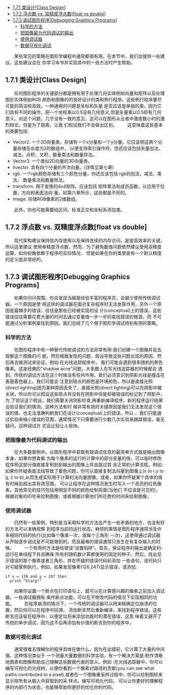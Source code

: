 <!-- TOC -->

- [1.7.1 类设计[Class Design]](#171-%E7%B1%BB%E8%AE%BE%E8%AE%A1class-design)
- [1.7.2 浮点数 vs. 双精度浮点数[float vs double]](#172-%E6%B5%AE%E7%82%B9%E6%95%B0-vs-%E5%8F%8C%E7%B2%BE%E5%BA%A6%E6%B5%AE%E7%82%B9%E6%95%B0float-vs-double)
- [1.7.3 调试图形程序[Debugging Graphics Programs]](#173-%E8%B0%83%E8%AF%95%E5%9B%BE%E5%BD%A2%E7%A8%8B%E5%BA%8Fdebugging-graphics-programs)
    - [科学的方法](#%E7%A7%91%E5%AD%A6%E7%9A%84%E6%96%B9%E6%B3%95)
    - [把图像最为代码调试的输出](#%E6%8A%8A%E5%9B%BE%E5%83%8F%E6%9C%80%E4%B8%BA%E4%BB%A3%E7%A0%81%E8%B0%83%E8%AF%95%E7%9A%84%E8%BE%93%E5%87%BA)
    - [使用调试器](#%E4%BD%BF%E7%94%A8%E8%B0%83%E8%AF%95%E5%99%A8)
    - [数据可视化调试](#%E6%95%B0%E6%8D%AE%E5%8F%AF%E8%A7%86%E5%8C%96%E8%B0%83%E8%AF%95)

<!-- /TOC -->

&emsp;&emsp;某些常见的策略在图形学编程中通常都很有用。在本节中，我们会提供一些建议，这些建议会在
你学习本书并实现其中的一些方法时产生帮助。

## 1.7.1 类设计[Class Design]

&emsp;&emsp;任何图形程序的关键部分都是拥有用于处理几何实体例如向量和矩阵以及处理图形实体例如RGB
颜色和图像的的良好设计的类和例行程序。这些例行程序要尽可能的简洁和高效。一种通用的问题是坐标和矢量
是否应该是单独的类，因为它们具有不同的操作，把一个坐标乘以0.5没有几何意义,但是矢量乘以0.5却有几何
意义。对这个问题，几乎没有一致的意见，这可以在图形从业者中激发数小时的激烈辩论，但是为了距离，让我
们假设我们不会做出区别。
&emsp;&emsp;这意味着这些基本的类要包括:

- Vector2. 一个2D向量类，存储有一个x分量和一个y分量。它应该把这两个分量存储在长度为2的数组中，
  以便支持索引操作符。您还应该包括矢量加法，减法，点积，叉积，数量乘法和数量除法。
- Vector3. 一个类似2D向量的3D向量类。
- hvector. 具有四个分量的齐次向量。(详情见第七章)
- rgb. 一个rgb颜色存储有三个颜色分量，你还应该包括 rgb的加法，减法，乘法， 数量乘法和数量除法。
- transform. 用于变换的4x4矩阵。应该包括 矩阵乘法和成员函数，以应用于位置，方向和表面法向
  量。如第六章所示，这些都是不同的。
- image. 存储RGB像素的2维数组。

&emsp;&emsp;此外，你也可能需要给区间，标准正交和坐标系添加类。

## 1.7.2 浮点数 vs. 双精度浮点数[float vs double]

&emsp;&emsp;现代架构建议保持低内存使用以及保持连续的内存访问，是提高效率的关键，所以这里建议
使用单精度浮点数，然而，为了避免数值问题依然建议使用双精度运算。如何权衡依赖于程序的实际情况，
但是如果在你的类里面有一个默认精度的定义是非常好的。

## 1.7.3 调试图形程序[Debugging Graphics Programs]

&emsp;&emsp;如果你问问周围，你会发现当越是经验丰富的程序员，会越少使用传统调试器。一个原因是使
用这样的调试器在面对复杂程序时无法发挥作用，另外一个原因是最棘手的错误，往往是那些已经被实现的设
计(conceptual)上的错误，这些错误往往需要花费大量的时间去通过变量值一步一步的查找错误的根源，而
不可能通过分析案例查找到原因。我们总结了几个用于图形学调试特别有用的策略。

### 科学的方法
&emsp;&emsp;在图形程序中有一种替代传统调试的方法非常有用:我们创建一个图像并且去观察这个图像的问
题，然后根据发现的问题，假设导致这些问题出现的原因，然后再去做测试来验证。例如:在光线追踪程序中，
我们可能会遇到很多随机的黑色像素。这是经典的"shadow acne"问题，大多数人在写光线追踪器的时候都会
遇到。传统的调试方法在这个时候没有任何作用，我们必须意识到阴影光线是撞击在表面着色器上，我们可能会
注意到斑点的颜色是环境颜色，所以是直接光照(direct lighting)因为某种原因丢失了，直接光照(direct
lighting)可以在阴影中被关闭，所以你可以假设这些斑点并没有在阴影中但是却被错误的标记到了阴影中，为
了验证这个假设，我们需要关闭阴影检查,再重新编译程序，新的程序运行结果会验证我们的猜测。这种方法有时
候非常有效的关键原因是我们无法发现这个错误的值，也无法准确判断我们在设计(conceptual)上的错误。所以
，我们只能通过实验来缩小错误的范围，通常情况下只需要进行少数几次实验来跟踪错误，毫无疑问，这种调试方
式会比较让人愉快。

### 把图像最为代码调试的输出
&emsp;&emsp;在大多数案例中，从图形程序中获取有效调试信息的最简单方式就是输出图像本身，如果你想查看
为每个像素的运行的计算中的部分变量的值，可以临时修改程序把这部分值直接复制到到输出的图像上并且跳过其
余正常的计算流程。例如:如果你怀疑表面法线导致了着色问题，你可以直接复制法向量到图像上(x to r,y to 
g, z to b),从而生成实际用于计算的法向量图像。或者，如果你怀疑某个具体的值有时候会超出其有效范围，
可以让程序在这种情况发生时写入一个高亮的红色像素。其他常见的技巧包括用明显不同的颜色绘制背面(当他们
不应该是可见的)，根据对象的ID号来绘制图像，或者根据计算他们所花费的时间来绘制图像。

### 使用调试器
&emsp;&emsp;仍然有一些案例，特别是当采用科学的方法会产生一些矛盾的地方，也没有好的方法可以准确观察
到程序当前的运行状态。麻烦的事情是图形程序通常涉及许多相同代码的执行(比如每个像素一次，或每个三角形
一次)，这使得通过调试器从开始逐步调试是不可能做到的。而且最难的错误通常只发生在有复杂输入的时候。
&emsp;&emsp;一个有用的方法是给错误“设置陷阱”。首先，保证程序的输出是确定的-运行在单线程下并且确保
所有的随机数计算都使用的固定的种子。然后，找出显示错误的那个像素或者三角形，并在怀疑的错误代码前添加
一些语句，该代码只对可疑案例执行。例如，如果发现像素(126,247)显示错误，请添加: 
```
if x = 126 and y = 247 then
  print "blarg!"
```
&emsp;&emsp;如果你设置一个断点在打印语句上，就可以在计算感兴趣的像素之前加入调试器。一些调试器拥有
条件断点功能，可以在不修改代码的情况下实现相同的功能。
&emsp;&emsp;在程序崩溃的情况下，一个传统的调试器可以用来精确定位崩溃的位置，然后你可以在程序中回溯，
添加断言然后重新编译，来找到程序错误。这些断言应该留在程序中，以便定位将来添加功能时的潜在错误，这意
味着又避开了传统的单步调试，因为这不会再添加有价值的断言到你的程序中。

### 数据可视化调试
&emsp;&emsp;通常很难去理解你的程序具体在做什么，因为在出错前，它计算了大量的中间值。这种情况类似于
一个测量大量数据的科学实验，有一个解决方案是:制作清晰地图表和图像帮助自己理解这些数据代表的意义。例如
:在光线追踪器中，你可以编写可视化的光线树，以便你看到一个像素对路径的贡献(you can see what paths 
contributed to a pixel),或者在一个图像重采样过程中，你可以绘制图标来显示除所有从输入中获取到的采
样点。编写可视化代码， 可以让你更好的理解程序的内部行为状态，也能够帮助你更好的优化你的代码。


